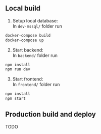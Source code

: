 ## Local build
1. Setup local database:  
In `dev-mssql/` folder run
```bash
docker-compose build
docker-compose up
```
2. Start backend:  
In `backend/` folder run
```bash
npm install
npm run dev
```
3. Start frontend:  
In `frontend/` folder run
```bash
npm install
npm start
```

## Production build and deploy
TODO